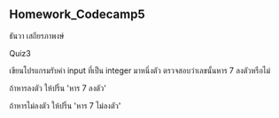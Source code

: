 ## Homework_Codecamp5
ธันวา เสถียรภาพงษ์

Quiz3

เขียนโปรแกรมรับค่า input ที่เป็น integer มาหนึ่งตัว ตรวจสอบว่าเลขนั้นหาร 7 ลงตัวหรือไม่

ถ้าหารลงตัว ให้ปริ้น 'หาร 7 ลงตัว'

ถ้าหารไม่ลงตัว ให้ปริ้น 'หาร 7 ไม่ลงตัว'
